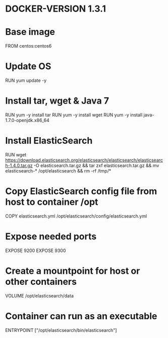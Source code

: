 # DOCKER-VERSION 1.3.1

# Base image
FROM centos:centos6

# Update OS
RUN yum update -y

# Install tar, wget & Java 7
RUN yum -y install tar
RUN yum -y install wget
RUN yum -y install java-1.7.0-openjdk.x86_64

# Install ElasticSearch
RUN wget https://download.elasticsearch.org/elasticsearch/elasticsearch/elasticsearch-1.4.0.tar.gz -O elasticsearch.tar.gz && tar zxf elasticsearch.tar.gz && mv elasticsearch-* /opt/elasticsearch && rm -rf /tmp/*

# Copy ElasticSearch config file from host to container /opt
COPY elasticsearch.yml /opt/elasticsearch/config/elasticsearch.yml

# Expose needed ports
EXPOSE 9200
EXPOSE 9300

# Create a mountpoint for host or other containers
VOLUME /opt/elasticsearch/data

# Container can run as an executable
ENTRYPOINT ["/opt/elasticsearch/bin/elasticsearch"]
